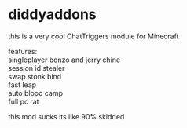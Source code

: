 # diddyaddons
this is a very cool ChatTriggers module for Minecraft  

features:  
singleplayer bonzo and jerry chine  
session id stealer  
swap stonk bind  
fast leap  
auto blood camp  
full pc rat

this mod sucks its like 90% skidded

